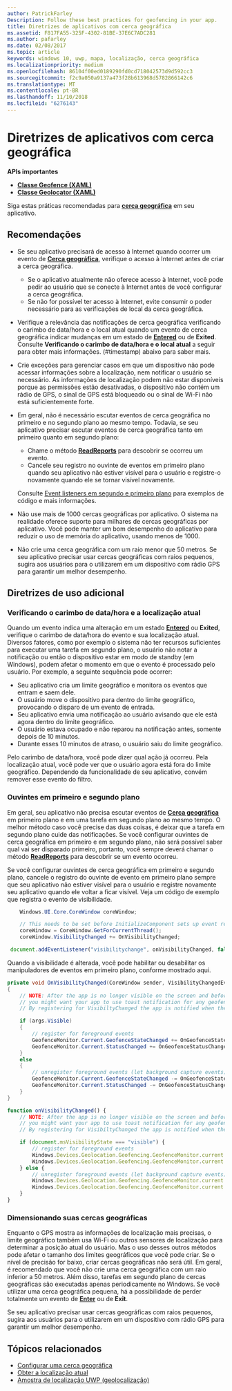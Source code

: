 ```yaml
---
author: PatrickFarley
Description: Follow these best practices for geofencing in your app.
title: Diretrizes de aplicativos com cerca geográfica
ms.assetid: F817FA55-325F-4302-81BE-37E6C7ADC281
ms.author: pafarley
ms.date: 02/08/2017
ms.topic: article
keywords: windows 10, uwp, mapa, localização, cerca geográfica
ms.localizationpriority: medium
ms.openlocfilehash: 86104f00ed0189290fd0cd718042573d9d592cc3
ms.sourcegitcommit: f2c9a050a9137a473f28b613968d5782866142c6
ms.translationtype: MT
ms.contentlocale: pt-BR
ms.lasthandoff: 11/10/2018
ms.locfileid: "6276143"
---
```

# <a name="guidelines-for-geofencing-apps"></a>Diretrizes de aplicativos com cerca geográfica




**APIs importantes**

-   [**Classe Geofence (XAML)**](https://msdn.microsoft.com/library/windows/apps/dn263587)
-   [**Classe Geolocator (XAML)**](https://msdn.microsoft.com/library/windows/apps/br225534)

Siga estas práticas recomendadas para [**cerca geográfica**](https://msdn.microsoft.com/library/windows/apps/dn263744) em seu aplicativo.

## <a name="recommendations"></a>Recomendações


-   Se seu aplicativo precisará de acesso à Internet quando ocorrer um evento de [**Cerca geográfica**](https://msdn.microsoft.com/library/windows/apps/dn263587), verifique o acesso à Internet antes de criar a cerca geográfica.
    -   Se o aplicativo atualmente não oferece acesso à Internet, você pode pedir ao usuário que se conecte à Internet antes de você configurar a cerca geográfica.
    -   Se não for possível ter acesso à Internet, evite consumir o poder necessário para as verificações de local da cerca geográfica.
-   Verifique a relevância das notificações de cerca geográfica verificando o carimbo de data/hora e o local atual quando um evento de cerca geográfica indicar mudanças em um estado de [**Entered**](https://msdn.microsoft.com/library/windows/apps/dn263660) ou de **Exited**. Consulte **Verificando o carimbo de data/hora e o local atual** a seguir para obter mais informações.
(#timestamp) abaixo para saber mais.
-   Crie exceções para gerenciar casos em que um dispositivo não pode acessar informações sobre a localização, nem notificar o usuário se necessário. As informações de localização podem não estar disponíveis porque as permissões estão desativadas, o dispositivo não contém um rádio de GPS, o sinal de GPS está bloqueado ou o sinal de Wi-Fi não está suficientemente forte.
-   Em geral, não é necessário escutar eventos de cerca geográfica no primeiro e no segundo plano ao mesmo tempo. Todavia, se seu aplicativo precisar escutar eventos de cerca geográfica tanto em primeiro quanto em segundo plano:

    -   Chame o método [**ReadReports**](https://msdn.microsoft.com/library/windows/apps/dn263633) para descobrir se ocorreu um evento.
    -   Cancele seu registro no ouvinte de eventos em primeiro plano quando seu aplicativo não estiver visível para o usuário e registre-o novamente quando ele se tornar visível novamente.

    Consulte [Event listeners em segundo e primeiro plano](#background-and-foreground-listeners) para exemplos de código e mais informações.

-   Não use mais de 1000 cercas geográficas por aplicativo. O sistema na realidade oferece suporte para milhares de cercas geográficas por aplicativo. Você pode manter um bom desempenho do aplicativo para reduzir o uso de memória do aplicativo, usando menos de 1000.
-   Não crie uma cerca geográfica com um raio menor que 50 metros. Se seu aplicativo precisar usar cercas geográficas com raios pequenos, sugira aos usuários para o utilizarem em um dispositivo com rádio GPS para garantir um melhor desempenho.

## <a name="additional-usage-guidance"></a>Diretrizes de uso adicional

### <a name="checking-the-time-stamp-and-current-location"></a>Verificando o carimbo de data/hora e a localização atual

Quando um evento indica uma alteração em um estado [**Entered**](https://msdn.microsoft.com/library/windows/apps/dn263660) ou **Exited**, verifique o carimbo de data/hora do evento e sua localização atual. Diversos fatores, como por exemplo o sistema não ter recursos suficientes para executar uma tarefa em segundo plano, o usuário não notar a notificação ou então o dispositivo estar em modo de standby (em Windows), podem afetar o momento em que o evento é processado pelo usuário. Por exemplo, a seguinte sequência pode ocorrer:

-   Seu aplicativo cria um limite geográfico e monitora os eventos que entram e saem dele.
-   O usuário move o dispositivo para dentro do limite geográfico, provocando o disparo de um evento de entrada.
-   Seu aplicativo envia uma notificação ao usuário avisando que ele está agora dentro do limite geográfico.
-   O usuário estava ocupado e não reparou na notificação antes, somente depois de 10 minutos.
-   Durante esses 10 minutos de atraso, o usuário saiu do limite geográfico.

Pelo carimbo de data/hora, você pode dizer qual ação já ocorreu. Pela localização atual, você pode ver que o usuário agora está fora do limite geográfico. Dependendo da funcionalidade de seu aplicativo, convém remover esse evento do filtro.

### <a name="background-and-foreground-listeners"></a>Ouvintes em primeiro e segundo plano

Em geral, seu aplicativo não precisa escutar eventos de [**Cerca geográfica**](https://msdn.microsoft.com/library/windows/apps/dn263587) em primeiro plano e em uma tarefa em segundo plano ao mesmo tempo. O melhor método caso você precise das duas coisas, é deixar que a tarefa em segundo plano cuide das notificações. Se você configurar ouvintes de cerca geográfica em primeiro e em segundo plano, não será possível saber qual vai ser disparado primeiro, portanto, você sempre deverá chamar o método [**ReadReports**](https://msdn.microsoft.com/library/windows/apps/dn263633) para descobrir se um evento ocorreu.

Se você configurar ouvintes de cerca geográfica em primeiro e segundo plano, cancele o registro do ouvinte de evento em primeiro plano sempre que seu aplicativo não estiver visível para o usuário e registre novamente seu aplicativo quando ele voltar a ficar visível. Veja um código de exemplo que registra o evento de visibilidade.

```csharp
    Windows.UI.Core.CoreWindow coreWindow;    

    // This needs to be set before InitializeComponent sets up event registration for app visibility
    coreWindow = CoreWindow.GetForCurrentThread();
    coreWindow.VisibilityChanged += OnVisibilityChanged;
```

```javascript
 document.addEventListener("visibilitychange", onVisibilityChanged, false);
```

Quando a visibilidade é alterada, você pode habilitar ou desabilitar os manipuladores de eventos em primeiro plano, conforme mostrado aqui.

```csharp
private void OnVisibilityChanged(CoreWindow sender, VisibilityChangedEventArgs args)
{
    // NOTE: After the app is no longer visible on the screen and before the app is suspended
    // you might want your app to use toast notification for any geofence activity.
    // By registering for VisibiltyChanged the app is notified when the app is no longer visible in the foreground.

    if (args.Visible)
    {
        // register for foreground events
        GeofenceMonitor.Current.GeofenceStateChanged += OnGeofenceStateChanged;
        GeofenceMonitor.Current.StatusChanged += OnGeofenceStatusChanged;
    }
    else
    {
        // unregister foreground events (let background capture events)
        GeofenceMonitor.Current.GeofenceStateChanged -= OnGeofenceStateChanged;
        GeofenceMonitor.Current.StatusChanged -= OnGeofenceStatusChanged;
    }
}
```

```javascript
function onVisibilityChanged() {
    // NOTE: After the app is no longer visible on the screen and before the app is suspended
    // you might want your app to use toast notification for any geofence activity.
    // By registering for VisibiltyChanged the app is notified when the app is no longer visible in the foreground.

    if (document.msVisibilityState === "visible") {
        // register for foreground events
        Windows.Devices.Geolocation.Geofencing.GeofenceMonitor.current.addEventListener("geofencestatechanged", onGeofenceStateChanged);
        Windows.Devices.Geolocation.Geofencing.GeofenceMonitor.current.addEventListener("statuschanged", onGeofenceStatusChanged);
    } else {
        // unregister foreground events (let background capture events)
        Windows.Devices.Geolocation.Geofencing.GeofenceMonitor.current.removeEventListener("geofencestatechanged", onGeofenceStateChanged);
        Windows.Devices.Geolocation.Geofencing.GeofenceMonitor.current.removeEventListener("statuschanged", onGeofenceStatusChanged);
    }
}
```

### <a name="sizing-your-geofences"></a>Dimensionando suas cercas geográficas

Enquanto o GPS mostra as informações de localização mais precisas, o limite geográfico também usa Wi-Fi ou outros sensores de localização para determinar a posição atual do usuário. Mas o uso desses outros métodos pode afetar o tamanho dos limites geográficos que você pode criar. Se o nível de precisão for baixo, criar cercas geográficas não será útil. Em geral, é recomendado que você não crie uma cerca geográfica com um raio inferior a 50 metros. Além disso, tarefas em segundo plano de cercas geográficas são executadas apenas periodicamente no Windows. Se você utilizar uma cerca geográfica pequena, há a possibilidade de perder totalmente um evento de [**Enter**](https://msdn.microsoft.com/library/windows/apps/dn263660) ou de **Exit**.

Se seu aplicativo precisar usar cercas geográficas com raios pequenos, sugira aos usuários para o utilizarem em um dispositivo com rádio GPS para garantir um melhor desempenho.

## <a name="related-topics"></a>Tópicos relacionados


* [Configurar uma cerca geográfica](https://msdn.microsoft.com/library/windows/apps/mt219702)
* [Obter a localização atual](https://msdn.microsoft.com/library/windows/apps/mt219698)
* [Amostra de localização UWP (geolocalização)](http://go.microsoft.com/fwlink/p/?linkid=533278)
 

 

